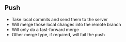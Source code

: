 ## Push

* Take local commits and send them to the server
* Will merge those local changes into the remote branch
* Will only do a fast-forward merge
* Other merge type, if required, will fail the push
